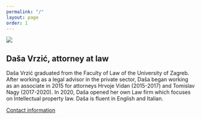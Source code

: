 ```yaml
---
permalink: "/"
layout: page
order: 1
---
```


<img class="mugshot" src="/uploads/dasa.jpeg"  />

## Daša Vrzić, attorney at law

Daša Vrzić graduated from the Faculty of Law of the University of Zagreb. After working as a legal advisor in the private sector, Daša began working as an associate in 2015 for attorneys Hrvoje Vidan (2015-2017) and Tomislav Nagy (2017-2020). In 2020, Daša opened her own Law firm which focuses on Intellectual property law. Daša is fluent in English and Italian. 

[Contact information](/contact)